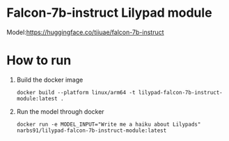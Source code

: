 # Falcon-7b-instruct Lilypad module

Model:https://huggingface.co/tiiuae/falcon-7b-instruct

# How to run
1. Build the docker image
    ```
    docker build --platform linux/arm64 -t lilypad-falcon-7b-instruct-module:latest .
    ```

2. Run the model through docker
    ```
    docker run -e MODEL_INPUT="Write me a haiku about Lilypads" narbs91/lilypad-falcon-7b-instruct-module:latest
    ```